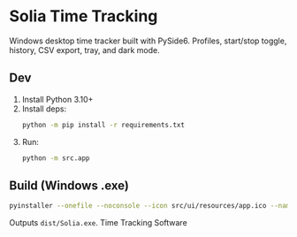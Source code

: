 # Solia Time Tracking

Windows desktop time tracker built with PySide6. Profiles, start/stop toggle, history, CSV export, tray, and dark mode.

## Dev

1. Install Python 3.10+
2. Install deps:
   ```bash
   python -m pip install -r requirements.txt
   ```
3. Run:
   ```bash
   python -m src.app
   ```

## Build (Windows .exe)

```bash
pyinstaller --onefile --noconsole --icon src/ui/resources/app.ico --name Solia src/app.py
```

Outputs `dist/Solia.exe`.
Time Tracking Software
